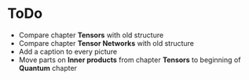 # ToDo

- Compare chapter __Tensors__ with old structure
- Compare chapter __Tensor Networks__ with old structure
- Add a caption to every picture
- Move parts on __Inner products__ from chapter __Tensors__ to beginning of __Quantum__ chapter